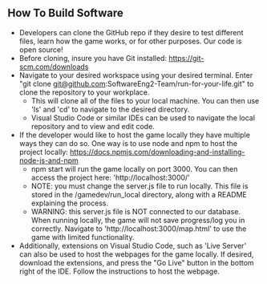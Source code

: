 ## How To Build Software
- Developers can clone the GitHub repo if they desire to test different files, learn how the game works, or for other purposes. Our code is open source!
- Before cloning, insure you have Git installed: https://git-scm.com/downloads
- Navigate to your desired workspace using your desired terminal. Enter "git clone git@github.com:SoftwareEng2-Team/run-for-your-life.git" to clone the repository to your workplace.
  - This will clone all of the files to your local machine. You can then use 'ls' and 'cd' to navigate to the desired directory.
  - Visual Studio Code or similar IDEs can be used to navigate the local repository and to view and edit code.
- If the developer would like to host the game locally they have multiple ways they can do so. One way is to use node and npm to host the project locally: https://docs.npmjs.com/downloading-and-installing-node-js-and-npm
  - npm start will run the game locally on port 3000. You can then access the project here: 'http://localhost:3000/'
  - NOTE: you must change the server.js file to run locally. This file is stored in the /gamedev/run_local directory, along with a README explaining the process.
  - WARNING: this server.js file is NOT connected to our database. When running locally, the game will not save progress/log you in correctly. Navigate to 'http://localhost:3000/map.html' to use the game with limited functionality.
- Additionally, extensions on Visual Studio Code, such as 'Live Server' can also be used to host the webpages for the game locally. If desired, download the extensions, and press the "Go Live" button in the bottom right of the IDE. Follow the instructions to host the webpage. 
